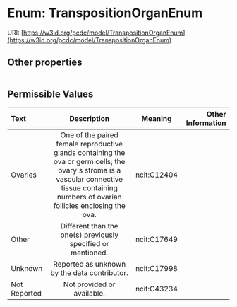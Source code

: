 
# Enum: TranspositionOrganEnum




URI: [https://w3id.org/pcdc/model/TranspositionOrganEnum](https://w3id.org/pcdc/model/TranspositionOrganEnum)


## Other properties

|  |  |  |
| --- | --- | --- |

## Permissible Values

| Text | Description | Meaning | Other Information |
| :--- | :---: | :---: | ---: |
| Ovaries | One of the paired female reproductive glands containing the ova or germ cells; the ovary's stroma is a vascular connective tissue containing numbers of ovarian follicles enclosing the ova. | ncit:C12404 |  |
| Other | Different than the one(s) previously specified or mentioned. | ncit:C17649 |  |
| Unknown | Reported as unknown by the data contributor. | ncit:C17998 |  |
| Not Reported | Not provided or available. | ncit:C43234 |  |

